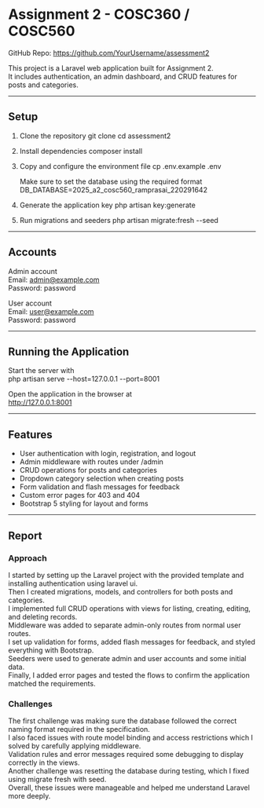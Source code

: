 # Assignment 2 - COSC360 / COSC560

GitHub Repo: https://github.com/YourUsername/assessment2

This project is a Laravel web application built for Assignment 2.  
It includes authentication, an admin dashboard, and CRUD features for posts and categories.

---

## Setup
1. Clone the repository
   git clone <repo-link>
   cd assessment2

2. Install dependencies
   composer install

3. Copy and configure the environment file
   cp .env.example .env

   Make sure to set the database using the required format
   DB_DATABASE=2025_a2_cosc560_ramprasai_220291642

4. Generate the application key
   php artisan key:generate

5. Run migrations and seeders
   php artisan migrate:fresh --seed

---

## Accounts
Admin account  
Email: admin@example.com  
Password: password  

User account  
Email: user@example.com  
Password: password  

---

## Running the Application
Start the server with  
php artisan serve --host=127.0.0.1 --port=8001  

Open the application in the browser at  
http://127.0.0.1:8001  

---

## Features
- User authentication with login, registration, and logout
- Admin middleware with routes under /admin
- CRUD operations for posts and categories
- Dropdown category selection when creating posts
- Form validation and flash messages for feedback
- Custom error pages for 403 and 404
- Bootstrap 5 styling for layout and forms

---

## Report

### Approach
I started by setting up the Laravel project with the provided template and installing authentication using laravel ui.  
Then I created migrations, models, and controllers for both posts and categories.  
I implemented full CRUD operations with views for listing, creating, editing, and deleting records.  
Middleware was added to separate admin-only routes from normal user routes.  
I set up validation for forms, added flash messages for feedback, and styled everything with Bootstrap.  
Seeders were used to generate admin and user accounts and some initial data.  
Finally, I added error pages and tested the flows to confirm the application matched the requirements.

### Challenges
The first challenge was making sure the database followed the correct naming format required in the specification.  
I also faced issues with route model binding and access restrictions which I solved by carefully applying middleware.  
Validation rules and error messages required some debugging to display correctly in the views.  
Another challenge was resetting the database during testing, which I fixed using migrate fresh with seed.  
Overall, these issues were manageable and helped me understand Laravel more deeply.
